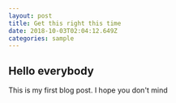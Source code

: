 ```yaml
---
layout: post
title: Get this right this time
date: 2018-10-03T02:04:12.649Z
categories: sample
---
```

## Hello everybody
This is my first blog post. I hope you don't mind 
